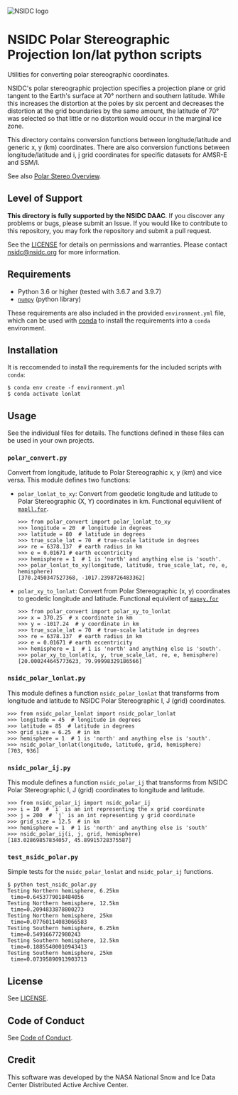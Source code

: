 ![NSIDC logo](../images/NSIDC_DAAC_2018_smv2.jpg)

# NSIDC Polar Stereographic Projection lon/lat python scripts

Utilities for converting polar stereographic coordinates.

NSIDC's polar stereographic projection specifies a projection plane or grid
tangent to the Earth's surface at 70° northern and southern latitude. While this
increases the distortion at the poles by six percent and decreases the
distortion at the grid boundaries by the same amount, the latitude of 70° was
selected so that little or no distortion would occur in the marginal ice zone.

This directory contains conversion functions between longitude/latitude and generic x,
y (km) coordinates. There are also conversion functions between
longitude/latitude and i, j grid coordinates for specific datasets for AMSR-E
and SSM/I.

See also [Polar Stereo Overview](https://nsidc.org/data/polar-stereo).

## Level of Support

<b>This directory is fully supported by the NSIDC DAAC</b>. If you discover any problems or
bugs, please submit an Issue. If you would like to contribute to this
repository, you may fork the repository and submit a pull request.

See the [LICENSE](../LICENSE) for details on permissions and warranties. Please
contact nsidc@nsidc.org for more information.

## Requirements

* Python 3.6 or higher (tested with 3.6.7 and 3.9.7)
* [`numpy`](https://numpy.org/) (python library)

These requirements are also included in the provided `environment.yml` file,
which can be used with [conda](https://docs.conda.io/en/latest/) to install the
requirements into a `conda` environment.


## Installation

It is reccomended to install the requirements for the included scripts with `conda`:

```
$ conda env create -f environment.yml
$ conda activate lonlat
```

## Usage

See the individual files for details.  The functions defined in these files can
be used in your own projects.

### `polar_convert.py`

Convert from longitude, latitude to Polar Stereographic x, y (km) and vice
versa. This module defines two functions:

* `polar_lonlat_to_xy`: Convert from geodetic longitude and latitude to Polar
  Stereographic (X, Y) coordinates in km. Functional equivilient of
  [`mapll.for`](../locate/mapll.for).
  
  ```
  >>> from polar_convert import polar_lonlat_to_xy
  >>> longitude = 20  # longitude in degrees
  >>> latitude = 80  # latitude in degrees
  >>> true_scale_lat = 70  # true-scale latitude in degrees
  >>> re = 6378.137  # earth radius in km
  >>> e = 0.01671 # earth eccentricity
  >>> hemisphere = 1  # 1 is 'north' and anything else is 'south'.
  >>> polar_lonlat_to_xy(longitude, latitude, true_scale_lat, re, e, hemisphere)
  [370.2450347527368, -1017.2398726483362]
  ```

* `polar_xy_to_lonlat`: Convert from Polar Stereographic (x, y) coordinates to
  geodetic longitude and latitude. Functional equivilent of
  [`mapxy.for`](../locate/mapxy.for)

  ```
  >>> from polar_convert import polar_xy_to_lonlat
  >>> x = 370.25  # x coordinate in km
  >>> y = -1017.24  # y coordinate in km
  >>> true_scale_lat = 70  # true-scale latitude in degrees 
  >>> re = 6378.137  # earth radius in km
  >>> e = 0.01671 # earth eccentricity
  >>> hemisphere = 1  # 1 is 'north' and anything else is 'south'.
  >>> polar_xy_to_lonlat(x, y, true_scale_lat, re, e, hemisphere)
  [20.000244645773623, 79.99998329186566]
  ```

### `nsidc_polar_lonlat.py`

This module defines a function `nsidc_polar_lonlat` that transforms from
longitude and latitude to NSIDC Polar Stereographic I, J (grid) coordinates.

```
>>> from nsidc_polar_lonlat import nsidc_polar_lonlat
>>> longitude = 45  # longitude in degrees
>>> latitude = 85  # latitude in degrees
>>> grid_size = 6.25  # in km
>>> hemisphere = 1  # 1 is 'north' and anything else is 'south'.
>>> nsidc_polar_lonlat(longitude, latitude, grid, hemisphere)
[703, 936]
```

### `nsidc_polar_ij.py`

This module defines a function `nsidc_polar_ij` that transforms from NSIDC Polar
Stereographic I, J (grid) coordinates to longitude and latitude.

```
>>> from nsidc_polar_ij import nsidc_polar_ij
>>> i = 10  # `i` is an int representing the x grid coordinate
>>> j = 200  # `j` is an int representing y grid coordinate
>>> grid_size = 12.5  # in km
>>> hemisphere = 1  # 1 is 'north' and anything else is 'south'
>>> nsidc_polar_ij(i, j, grid, hemisphere)
[183.02869857834057, 45.89915728375587]
```


### `test_nsidc_polar.py`

Simple tests for the `nsidc_polar_lonlat` and `nsidc_polar_ij` functions.

```
$ python test_nsidc_polar.py
Testing Northern hemisphere, 6.25km
 time=0.6453779018484056
Testing Northern hemisphere, 12.5km
 time=0.2094833878800273
Testing Northern hemisphere, 25km
 time=0.07760114083066583
Testing Southern hemisphere, 6.25km
 time=0.549166772980243
Testing Southern hemisphere, 12.5km
 time=0.18855400010943413
Testing Southern hemisphere, 25km
 time=0.07395890913903713
```


## License

See [LICENSE](../LICENSE).


## Code of Conduct

See [Code of Conduct](../CODE_OF_CONDUCT.md).


## Credit

This software was developed by the NASA National Snow and Ice Data Center
Distributed Active Archive Center.
